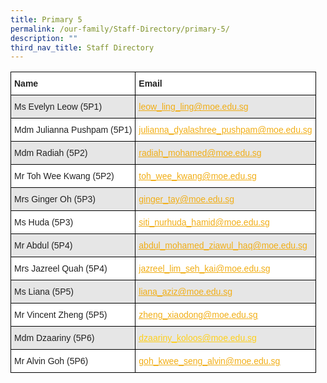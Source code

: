 ```yaml
---
title: Primary 5
permalink: /our-family/Staff-Directory/primary-5/
description: ""
third_nav_title: Staff Directory
---
```

<style type="text/css">
.tg  {border-collapse:collapse;border-spacing:0;}
.tg td{border-color:black;border-style:solid;border-width:1px;font-family:Arial, sans-serif;font-size:14px;
  overflow:hidden;padding:10px 5px;word-break:normal;}
.tg th{border-color:black;border-style:solid;border-width:1px;font-family:Arial, sans-serif;font-size:14px;
  font-weight:normal;overflow:hidden;padding:10px 5px;word-break:normal;}
.tg .tg-l2bf{background-color:#FFF;color:#222;font-weight:bold;text-align:left;vertical-align:top}
.tg .tg-h5mn{background-color:#E6E6E6;color:#222;text-align:left;vertical-align:middle}
.tg .tg-y5j8{background-color:#FFF;color:#F1AE16;text-align:left;text-decoration:underline;vertical-align:top}
.tg .tg-al0j{background-color:#E6E6E6;color:#F1AE16;text-align:left;text-decoration:underline;vertical-align:top}
.tg .tg-lhx7{background-color:#E6E6E6;color:#FFD01A;text-align:left;text-decoration:underline;vertical-align:top}
.tg .tg-1ppo{background-color:#FFF;color:#222;text-align:left;vertical-align:middle}
</style>
<table class="tg">
<thead>
  <tr>
    <th class="tg-l2bf"><span style="font-weight:bold">Name</span></th>
    <th class="tg-l2bf"><span style="font-weight:bold">Email</span></th>
  </tr>
</thead>
<tbody>
  <tr>
    <td class="tg-h5mn">Ms Evelyn Leow (5P1)</td>
    <td class="tg-al0j"><a href="mailto:leow_ling_ling@moe.edu.sg"><span style="text-decoration:underline;color:#F1AE16;background-color:transparent">leow_ling_ling@moe.edu.sg</span></a></td>
  </tr>
  <tr>
    <td class="tg-1ppo">Mdm Julianna Pushpam (5P1)</td>
    <td class="tg-y5j8"><a href="mailto:julianna_dyalashree_pushpam@moe.edu.sg"><span style="text-decoration:underline;color:#F1AE16;background-color:transparent">julianna_dyalashree_pushpam@moe.edu.sg</span></a></td>
  </tr>
  <tr>
    <td class="tg-h5mn">Mdm Radiah (5P2)</td>
    <td class="tg-al0j"><a href="mailto:radiah_mohamed@moe.edu.sg"><span style="text-decoration:underline;color:#F1AE16;background-color:transparent">radiah_mohamed@moe.edu.sg</span></a></td>
  </tr>
  <tr>
    <td class="tg-1ppo">Mr Toh Wee Kwang (5P2)</td>
    <td class="tg-y5j8"><a href="mailto:toh_wee_kwang@moe.edu.sg"><span style="text-decoration:underline;color:#F1AE16;background-color:transparent">toh_wee_kwang@moe.edu.sg</span></a></td>
  </tr>
  <tr>
    <td class="tg-h5mn">Mrs Ginger Oh (5P3)</td>
    <td class="tg-al0j"><a href="mailto:ginger_tay@moe.edu.sg"><span style="text-decoration:underline;color:#F1AE16;background-color:transparent">ginger_tay@moe.edu.sg</span></a></td>
  </tr>
  <tr>
    <td class="tg-1ppo">Ms Huda (5P3)</td>
    <td class="tg-y5j8"><a href="mailto:siti_nurhuda_hamid@moe.edu.sg"><span style="text-decoration:underline;color:#F1AE16;background-color:transparent">siti_nurhuda_hamid@moe.edu.sg</span></a></td>
  </tr>
  <tr>
    <td class="tg-h5mn">Mr Abdul (5P4)</td>
    <td class="tg-al0j"><a href="mailto:abdul_mohamed_ziawul_haq@moe.edu.sg"><span style="text-decoration:underline;color:#F1AE16;background-color:transparent">abdul_mohamed_ziawul_haq@moe.edu.sg</span></a></td>
  </tr>
  <tr>
    <td class="tg-1ppo">Mrs Jazreel Quah (5P4)</td>
    <td class="tg-y5j8"><a href="mailto:jazreel_lim_seh_kai@moe.edu.sg"><span style="text-decoration:underline;color:#F1AE16;background-color:transparent">jazreel_lim_seh_kai@moe.edu.sg</span></a></td>
  </tr>
  <tr>
    <td class="tg-h5mn">Ms Liana (5P5)</td>
    <td class="tg-al0j"><a href="mailto:liana_aziz@moe.edu.sgg"><span style="text-decoration:underline;color:#F1AE16;background-color:transparent">liana_aziz@moe.edu.sg</span></a></td>
  </tr>
  <tr>
    <td class="tg-1ppo">Mr Vincent Zheng (5P5)</td>
    <td class="tg-y5j8"><a href="mailto:zheng_xiaodong@moe.edu.sg"><span style="text-decoration:underline;color:#F1AE16;background-color:transparent">zheng_xiaodong@moe.edu.sg</span></a></td>
  </tr>
  <tr>
    <td class="tg-h5mn">Mdm Dzaariny (5P6)</td>
    <td class="tg-lhx7"><a href="mailto:dzaariny_koloos@moe.edu.sg"><span style="text-decoration:underline;color:#FFD01A;background-color:transparent">dzaariny_koloos@moe.edu.sg</span></a></td>
  </tr>
  <tr>
    <td class="tg-1ppo">Mr Alvin Goh (5P6)</td>
    <td class="tg-y5j8"><a href="mailto:goh_kwee_seng_alvin@moe.edu.sg"><span style="text-decoration:underline;color:#F1AE16;background-color:transparent">goh_kwee_seng_alvin@moe.edu.sg</span></a></td>
  </tr>
</tbody>
</table>